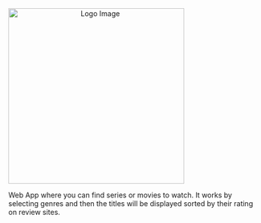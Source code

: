   <img src="https://cdn.discordapp.com/attachments/894702938386210896/997024365529014302/Logo.png" width="350" title="Logo Image" style="text-align:center;">

Web App where you can find series or movies to watch. It works by selecting genres and then the titles will be displayed sorted by their rating on review sites.
